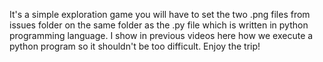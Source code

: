 It's a simple exploration game you will have to set the two .png files from issues folder on the same folder as the .py file which is written in python programming language. I show in previous videos here how we execute a python program so it shouldn't be too difficult. Enjoy the trip!
